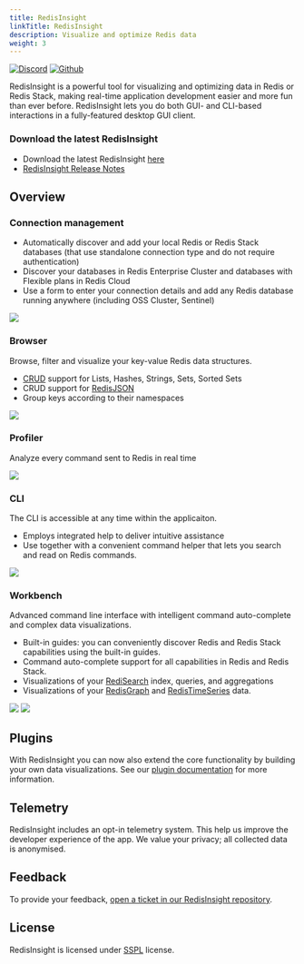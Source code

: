 ```yaml
---
title: RedisInsight
linkTitle: RedisInsight
description: Visualize and optimize Redis data
weight: 3
---
```


[![Discord](https://img.shields.io/discord/697882427875393627?style=flat-square)](https://discord.gg/QUkjSsk)
[![Github](https://img.shields.io/static/v1?label=&message=repository&color=5961FF&logo=github)](https://github.com/redisinsight/redisinsight/)

RedisInsight is a powerful tool for visualizing and optimizing data in Redis or Redis Stack, making real-time application development easier and more fun than ever before. RedisInsight lets you do both GUI- and CLI-based interactions in a fully-featured desktop GUI client.

### Download the latest RedisInsight

* Download the latest RedisInsight [here](https://redis.com/redis-enterprise/redis-insight/)
* [RedisInsight Release Notes](https://github.com/RedisInsight/RedisInsight/releases)

## Overview

### Connection management

* Automatically discover and add your local Redis or Redis Stack databases (that use standalone connection type and do not require authentication)
* Discover your databases in Redis Enterprise Cluster and databases with Flexible plans in Redis Cloud
* Use a form to enter your connection details and add any Redis database running anywhere (including OSS Cluster, Sentinel)

<img src="/images/insight/Databases.png">

### Browser

Browse, filter and visualize your key-value Redis data structures.
* [CRUD](https://en.wikipedia.org/wiki/Create,_read,_update_and_delete) support for Lists, Hashes, Strings, Sets, Sorted Sets 
* CRUD support for [RedisJSON](https://oss.redis.com/redisjson/)
* Group keys according to their namespaces

<img src="/images/insight/Browser.png">

### Profiler

Analyze every command sent to Redis in real time

<img src="/images/insight/Profiler.png">

### CLI

The CLI is accessible at any time within the applicaiton. 
* Employs integrated help to deliver intuitive assistance
* Use together with a convenient command helper that lets you search and read on Redis commands.

<img src="/images/insight/CLI.png">

### Workbench

Advanced command line interface with intelligent command auto-complete and complex data visualizations.
* Built-in guides: you can conveniently discover Redis and Redis Stack capabilities using the built-in guides.
* Command auto-complete support for all capabilities in Redis and Redis Stack.
* Visualizations of your [RediSearch](https://oss.redis.com/redisearch/) index, queries, and aggregations
* Visualizations of your [RedisGraph](https://oss.redis.com/redisgraph/) and [RedisTimeSeries](https://oss.redis.com/redistimeseries/) data.

<img src="/images/insight/Workbench_Graph.png">

<img src="/images/insight/Workbench_TimeSeries.png">


## Plugins

With RedisInsight you can now also extend the core functionality by building your own data visualizations. See our [plugin documentation](https://github.com/RedisInsight/RedisInsight/wiki/Plugin-Documentation) for more information.

## Telemetry

RedisInsight includes an opt-in telemetry system. This help us improve the developer experience of the app. We value your privacy; all collected data is anonymised.

## Feedback

To provide your feedback, [open a ticket in our RedisInsight repository](https://github.com/RedisInsight/RedisInsight/issues/new).

## License 

RedisInsight is licensed under [SSPL](https://github.com/RedisInsight/RedisInsight/blob/main/LICENSE) license.
